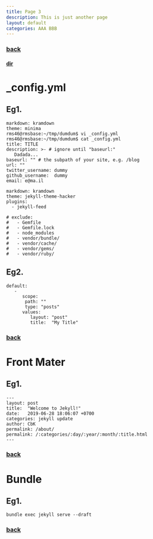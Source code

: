 ```yaml
---
title: Page 3
description: This is just another page
layout: default
categories: AAA BBB
---
```


### [back](../)
#### [dir](./)

# _config.yml

## Eg1.

```
markdown: kramdown
theme: minima
rms46@rmsbase:~/tmp/dumdum$ vi _config.yml 
rms46@rmsbase:~/tmp/dumdum$ cat _config.yml 
title: TITLE
description: >- # ignore until "baseurl:"
   Dadada...
baseurl: "" # the subpath of your site, e.g. /blog
url: "" 
twitter_username: dummy
github_username:  dummy
email: e@ma.il

markdown: kramdown
theme: jekyll-theme-hacker
plugins:
  - jekyll-feed

# exclude:
#   - Gemfile
#   - Gemfile.lock
#   - node_modules
#   - vendor/bundle/
#   - vendor/cache/
#   - vendor/gems/
#   - vendor/ruby/

```

## Eg2.

```
default:
   -
      scope:
       path: ""
       type: "posts"
      values:
         layout: "post"
         title:  "My Title"

```

### [back](../)

# Front Mater

## Eg1.

```
---
layout: post
title:  "Welcome to Jekyll!"
date:   2019-06-28 18:06:07 +0700
categories: jekyll update
author: CbK
permalink: /about/
permalink: /:categories/:day/:year/:month/:title.html
---

```

### [back](../)

# Bundle

## Eg1.

```
bundle exec jekyll serve --draft
```

### [back](../)


